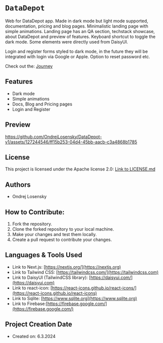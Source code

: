 # `DataDepot`

Web for DataDepot app. Made in dark mode but light mode supported, documentation, pricing and blog pages. Minimalistic landing page with simple animations. Landing page has an QA section, techstack showcase, about DataDepot and preview of features. Keyboard shortcut to toggle the dark mode. Some elements were directly used from DaisyUI.

Login and register forms styled to dark mode, in the future they will be integrated with login via Google or Apple. Option to reset password etc.


Check out the: [Journey](https://github.com/OndrejLosensky/DataDepot-v1/blob/main/src/app/Journey.md)

## Features
* Dark mode
* Simple animations
* Docs, Blog and Pricing pages
* Login and Register

## Preview
https://github.com/OndrejLosensky/DataDepot-v1/assets/127244546/ff15b253-04d4-45bb-aacb-c3a4868b1785


## License

This project is licensed under the Apache license 2.0: [Link to LICENSE.md]()

## Authors

* Ondrej Losensky

## How to Contribute:
1. Fork the repository.
2. Clone the forked repository to your local machine.
3. Make your changes and test them locally.
4. Create a pull request to contribute your changes.

## Languages & Tools Used

* Link to Next.js: [https://nextjs.org/](https://nextjs.org)
* Link to Tailwind CSS: [https://tailwindcss.com/](https://tailwindcss.com)
* Link to DaisyUI (TailwindCSS library): [https://daisyui.com/](https://daisyui.com)
* Link to react-icon: [https://react-icons.github.io/react-icons/](https://react-icons.github.io/react-icons)
* Link to Sqlite: [https://www.sqlite.org](https://www.sqlite.org)
* Link to Firebase:[https://firebase.google.com/](https://firebase.google.com/)

## Project Creation Date

* Created on: 6.3.2024
